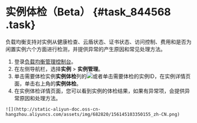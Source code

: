 # 实例体检（Beta） {#task_844568 .task}

负载均衡支持对实例从健康检查、云盾状态、证书状态、访问控制、费用和是否为闲置实例六个方面进行检测，并提供异常的产生原因和常见处理方法。

1.  登录[负载均衡管理控制台](https://slb.console.aliyun.com/slb)。 
2.   在左侧导航栏，选择**实例** \> **实例管理**。 
3.   单击需要体检实例**实例体检**列的![](http://static-aliyun-doc.oss-cn-hangzhou.aliyuncs.com/assets/img/682820/156145103250151_zh-CN.png)或者单击需要体检的实例ID，在实例详情页面，单击右上角的**实例体检**。 
4.   在实例体检详情页面，您可以看到实例的体检结果，如果有异常项，会提供异常原因和处理方法。 

    ![](http://static-aliyun-doc.oss-cn-hangzhou.aliyuncs.com/assets/img/682820/156145103350155_zh-CN.png)



